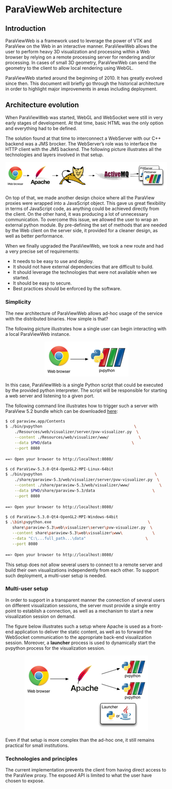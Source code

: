 # ParaViewWeb architecture

## Introduction

ParaViewWeb is a framework used to leverage the power of VTK and ParaView on the Web in an interactive manner. ParaViewWeb allows the user to perform heavy 3D visualization and processing within a Web browser by relying on a remote processing server for rendering and/or processing. In cases of small 3D geometry, ParaViewWeb can send the geometry to the client to allow local rendering using WebGL.

ParaViewWeb started around the beginning of 2010. It has greatly evolved since then. This document will briefly go through the historical architecture in order to highlight major improvements in areas including deployment.

## Architecture evolution

When ParaViewWeb was started, WebGL and WebSocket were still in very early stages of development. At that time, basic HTML was the only option and everything had to be defined.

The solution found at that time to interconnect a WebServer with our C++ backend was a JMS brocker. The WebServer’s role was to interface the HTTP client with the JMS backend. The following picture illustrates all the technologies and layers involved in that setup.

<center>
<img src='architecture/PVWeb-old.png' title="Multi-user setup" alt="Multi-user setup" />
</center>

On top of that, we made another design choice where all the ParaView proxies were wrapped into a JavaScript object. This gave us great flexibility in terms of JavaScript code, as anything could be achieved directly from the client. On the other hand, it was producing a lot of unnecessary communication. To overcome this issue, we allowed the user to wrap an external python module. By pre-defining the set of methods that are needed by the Web client on the server side, it provided for a cleaner design, as well as better performance.

When we finally upgraded the ParaViewWeb, we took a new route and had a very precise set of requirements:

- It needs to be easy to use and deploy.
- It should not have external dependencies that are difficult to build.
- It should leverage the technologies that were not available when we started.
- It should be easy to secure.
- Best practices should be enforced by the software.

### Simplicity

The new architecture of ParaViewWeb allows ad-hoc usage of the service with the distributed binaries. How simple is that?

The following picture illustrates how a single user can begin interacting with a local ParaViewWeb instance.

<center>
<img src='architecture/PVWeb-singleuser.png' title='Single user setup' alt='Single user setup'/>
</center>

In this case, ParaViewWeb is a single Python script that could be executed by the provided python interpreter. The script will be responsible for starting a web server and listening to a given port.

The following command line illustrates how to trigger such a server with ParaView 5.2 bundle which can be downloaded [here](http://www.paraview.org/download/):


```sh macOS
$ cd paraview.app/Contents
$ ./bin/pvpython                                        \
    ./Resources/web/visualizer/server/pvw-visualizer.py  \
    --content ./Resources/web/visualizer/www/             \
    --data $PWD/data                                   \
    --port 8080

==> Open your browser to http://localhost:8080/
```

```sh Linux
$ cd ParaView-5.3.0-Qt4-OpenGL2-MPI-Linux-64bit
$ ./bin/pvpython                                                 \
    ./share/paraview-5.3/web/visualizer/server/pvw-visualizer.py  \
    --content ./share/paraview-5.3/web/visualizer/www/             \
    --data $PWD/share/paraview-5.3/data                         \
    --port 8080

==> Open your browser to http://localhost:8080/
```

```sh Windows
$ cd ParaView-5.3.0-Qt4-OpenGL2-MPI-Windows-64bit
$ .\bin\pvpython.exe                                          \
   share\paraview-5.3\web\visualizer\server\pvw-visualizer.py  \
   --content share\paraview-5.3\web\visualizer\www\             \
   --data "C:\...full_path...\data"                          \
   --port 8080

==> Open your browser to http://localhost:8080/
```

This setup does not allow several users to connect to a remote server and build their own visualizations independently from each other. To support such deployment, a multi-user setup is needed.

### Multi-user setup

In order to support in a transparent manner the connection of several users on different visualization sessions, the server must provide a single entry point to establish a connection, as well as a mechanism to start a new visualization session on demand.

The figure below illustrates such a setup where Apache is used as a front-end application to deliver the static content, as well as to forward the WebSocket communication to the appropriate back-end visualization session. Moreover, a __launcher__ process is used to dynamically start the pvpython process for the visualization session.

<center>
<img src='architecture/PVWeb-multiusers.png' title='Multi-user setup' alt='Multi-user setup'/>
</center>

Even if that setup is more complex than the ad-hoc one, it still remains practical for small institutions.

### Technologies and principles

The current implementation prevents the client from having direct access to the ParaView proxy. The exposed API is limited to what the user have chosen to expose.
